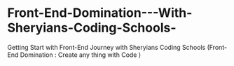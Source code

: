 # Front-End-Domination---With-Sheryians-Coding-Schools-
Getting Start with Front-End Journey with Sheryians Coding Schools (Front-End Domination : Create any thing with Code )
